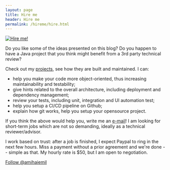 ```yaml
---
layout: page
title: Hire me
header: Hire me
permalink: /hireme/hire.html
---
```


<a href="https://www.amihaiemil.com/2017/04/05/the-remote-dream.html"><img title="Hire me!" class="badge" src="https://amihaiemil.github.io/images/hireme.PNG"></a>

Do you like some of the ideas presented on this blog? Do you happen to have a Java project
that you think might benefit from a 3rd party technical review?

Check out my [projects](https://amihaiemil.github.io/projects.html), see how they are built and maintained. I can:

  * help you make your code more object-oriented, thus increasing maintainability and testability;
  * give hints related to the overall architecture, including deployment and dependency management;
  * review your tests, including unit, integration and UI automation test;
  * help you setup a CI/CD pipeline on Github;
  * explain how git works, help you setup your opensource project.

If you think the above would help you, write me an <a title="Feel free to drop me a line" href="mailto:{{site.email }}">e-mail</a>! I am looking for short-term jobs which are not so demanding, ideally as a technical reviewer/advisor.

I work based on trust: after a job is finished, I expect Paypal to ring in the next few hours. Miss a payment without a prior agreement and we're done -- simple as that. My hourly rate is $50, but I am open to negotiation.

<a class="github-button" href="https://github.com/amihaiemil" data-count-href="/amihaiemil/followers" data-count-api="/users/amihaiemil#followers" data-count-aria-label="# followers on GitHub" aria-label="Follow @amihaiemil on GitHub">Follow @amihaiemil</a>
